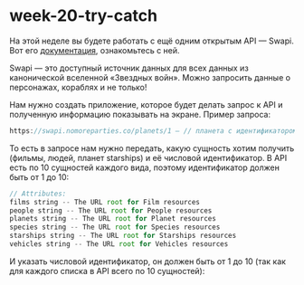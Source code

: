 # week-20-try-catch
На этой неделе вы будете работать с ещё одним открытым API — Swapi. Вот его [документация](https://swapi.dev/documentation), ознакомьтесь с ней.

Swapi — это доступный источник данных для всех данных из канонической вселенной «Звездных войн». Можно запросить данные о персонажах, кораблях и не только!

Нам нужно создать приложение, которое будет делать запрос к API и полученную информацию показывать на экране. Пример запроса:

```jsx
https://swapi.nomoreparties.co/planets/1 — // планета с идентификатором 1
```

То есть в запросе нам нужно передать, какую сущность хотим получить (фильмы, людей, планет starships) и её числовой идентификатор. В API есть по 10 сущностей каждого вида, поэтому идентификатор должен быть от 1 до 10:

```jsx
// Attributes:
films string -- The URL root for Film resources
people string -- The URL root for People resources
planets string -- The URL root for Planet resources
species string -- The URL root for Species resources
starships string -- The URL root for Starships resources
vehicles string -- The URL root for Vehicles resources
```

И указать числовой идентификатор, он должен быть от 1 до 10 (так как для каждого списка в API всего по 10 сущностей):
